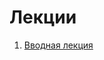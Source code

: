 #  Лекции

1. [Вводная лекция](https://github.com/rolling-scopes-school/lectures/blob/master/lectures/intro.md) 
